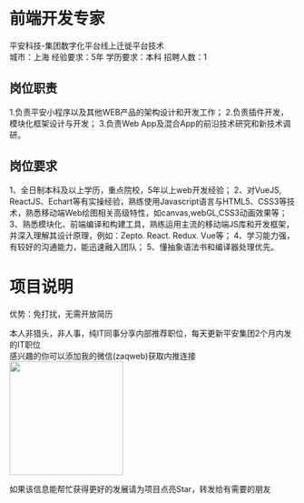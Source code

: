 # 前端开发专家
平安科技-集团数字化平台线上迁徙平台技术  
城市：上海 经验要求：5年 学历要求：本科  招聘人数：1

## 岗位职责
1.负责平安小程序以及其他WEB产品的架构设计和开发工作；
   2.负责插件开发，模块化框架设计与开发；
   3.负责Web App及混合App的前沿技术研究和新技术调研。

## 岗位要求
1、全日制本科及以上学历，重点院校，5年以上web开发经验；
   2、对VueJS, ReactJS、Echart等有实操经验，熟练使用Javascript语言与HTML5、CSS3等技术，熟悉移动端Web绘图相关高级特性，如canvas,webGL,CSS3动画效果等；
   3、熟悉模块化、前端编译和构建工具，熟练运用主流的移动端JS库和开发框架，并深入理解其设计原理，例如：Zepto. React. Redux. Vue等；
   4、学习能力强，有较好的沟通能力，能迅速融入团队；
   5、懂抽象语法书和编译器处理优先。

# 项目说明

优势：免打扰，无需开放简历

本人非猎头，非人事，纯IT同事分享内部推荐职位，每天更新平安集团2个月内发的IT职位  
感兴趣的你可以添加我的微信(zaqweb)获取内推连接  
<img src="https://github.com/zaqweb/PA-IT-JOBS/blob/master/WechatICode.jpeg"  height="200" width="200">

如果该信息能帮忙获得更好的发展请为项目点亮Star，转发给有需要的朋友




